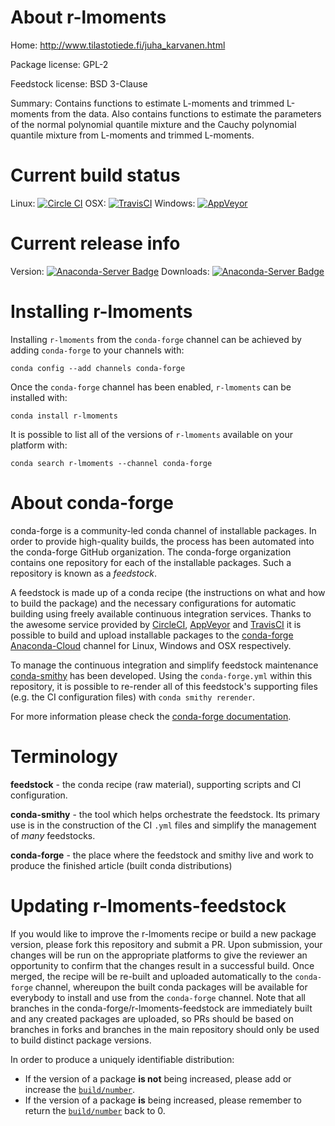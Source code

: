 About r-lmoments
================

Home: http://www.tilastotiede.fi/juha_karvanen.html

Package license: GPL-2

Feedstock license: BSD 3-Clause

Summary: Contains functions to estimate L-moments and trimmed L-moments from the data. Also contains functions to estimate the parameters of the normal polynomial quantile mixture and the Cauchy polynomial quantile mixture from L-moments and trimmed L-moments.



Current build status
====================

Linux: [![Circle CI](https://circleci.com/gh/conda-forge/r-lmoments-feedstock.svg?style=shield)](https://circleci.com/gh/conda-forge/r-lmoments-feedstock)
OSX: [![TravisCI](https://travis-ci.org/conda-forge/r-lmoments-feedstock.svg?branch=master)](https://travis-ci.org/conda-forge/r-lmoments-feedstock)
Windows: [![AppVeyor](https://ci.appveyor.com/api/projects/status/github/conda-forge/r-lmoments-feedstock?svg=True)](https://ci.appveyor.com/project/conda-forge/r-lmoments-feedstock/branch/master)

Current release info
====================
Version: [![Anaconda-Server Badge](https://anaconda.org/conda-forge/r-lmoments/badges/version.svg)](https://anaconda.org/conda-forge/r-lmoments)
Downloads: [![Anaconda-Server Badge](https://anaconda.org/conda-forge/r-lmoments/badges/downloads.svg)](https://anaconda.org/conda-forge/r-lmoments)

Installing r-lmoments
=====================

Installing `r-lmoments` from the `conda-forge` channel can be achieved by adding `conda-forge` to your channels with:

```
conda config --add channels conda-forge
```

Once the `conda-forge` channel has been enabled, `r-lmoments` can be installed with:

```
conda install r-lmoments
```

It is possible to list all of the versions of `r-lmoments` available on your platform with:

```
conda search r-lmoments --channel conda-forge
```


About conda-forge
=================

conda-forge is a community-led conda channel of installable packages.
In order to provide high-quality builds, the process has been automated into the
conda-forge GitHub organization. The conda-forge organization contains one repository
for each of the installable packages. Such a repository is known as a *feedstock*.

A feedstock is made up of a conda recipe (the instructions on what and how to build
the package) and the necessary configurations for automatic building using freely
available continuous integration services. Thanks to the awesome service provided by
[CircleCI](https://circleci.com/), [AppVeyor](http://www.appveyor.com/)
and [TravisCI](https://travis-ci.org/) it is possible to build and upload installable
packages to the [conda-forge](https://anaconda.org/conda-forge)
[Anaconda-Cloud](http://docs.anaconda.org/) channel for Linux, Windows and OSX respectively.

To manage the continuous integration and simplify feedstock maintenance
[conda-smithy](http://github.com/conda-forge/conda-smithy) has been developed.
Using the ``conda-forge.yml`` within this repository, it is possible to re-render all of
this feedstock's supporting files (e.g. the CI configuration files) with ``conda smithy rerender``.

For more information please check the [conda-forge documentation](https://conda-forge.org/docs/).

Terminology
===========

**feedstock** - the conda recipe (raw material), supporting scripts and CI configuration.

**conda-smithy** - the tool which helps orchestrate the feedstock.
                   Its primary use is in the construction of the CI ``.yml`` files
                   and simplify the management of *many* feedstocks.

**conda-forge** - the place where the feedstock and smithy live and work to
                  produce the finished article (built conda distributions)


Updating r-lmoments-feedstock
=============================

If you would like to improve the r-lmoments recipe or build a new
package version, please fork this repository and submit a PR. Upon submission,
your changes will be run on the appropriate platforms to give the reviewer an
opportunity to confirm that the changes result in a successful build. Once
merged, the recipe will be re-built and uploaded automatically to the
`conda-forge` channel, whereupon the built conda packages will be available for
everybody to install and use from the `conda-forge` channel.
Note that all branches in the conda-forge/r-lmoments-feedstock are
immediately built and any created packages are uploaded, so PRs should be based
on branches in forks and branches in the main repository should only be used to
build distinct package versions.

In order to produce a uniquely identifiable distribution:
 * If the version of a package **is not** being increased, please add or increase
   the [``build/number``](http://conda.pydata.org/docs/building/meta-yaml.html#build-number-and-string).
 * If the version of a package **is** being increased, please remember to return
   the [``build/number``](http://conda.pydata.org/docs/building/meta-yaml.html#build-number-and-string)
   back to 0.